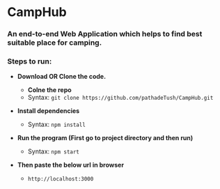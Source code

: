 # CampHub

### An end-to-end Web Application which helps to find best suitable place for camping. 

### Steps to run:

- **Download OR Clone the code.**
  - **Colne the repo**
  - Syntax: `git clone https://github.com/pathadeTush/CampHub.git`

- **Install dependencies**
  - Syntax: `npm install`

- **Run the program (First go to project directory and then run)**
  - Syntax: `npm start`
  
- **Then paste the below url in browser**
  - `http://localhost:3000`
